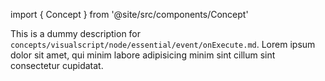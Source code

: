 import { Concept } from '@site/src/components/Concept'

<Concept
  title    = "node/essential/event/onExecute"
  kind     = "Core"
  category = "Visualscript"
  block    = {true}>
This is a dummy description for `concepts/visualscript/node/essential/event/onExecute.md`.
Lorem ipsum dolor sit amet, qui minim labore adipisicing minim sint cillum sint consectetur cupidatat.
</Concept>


